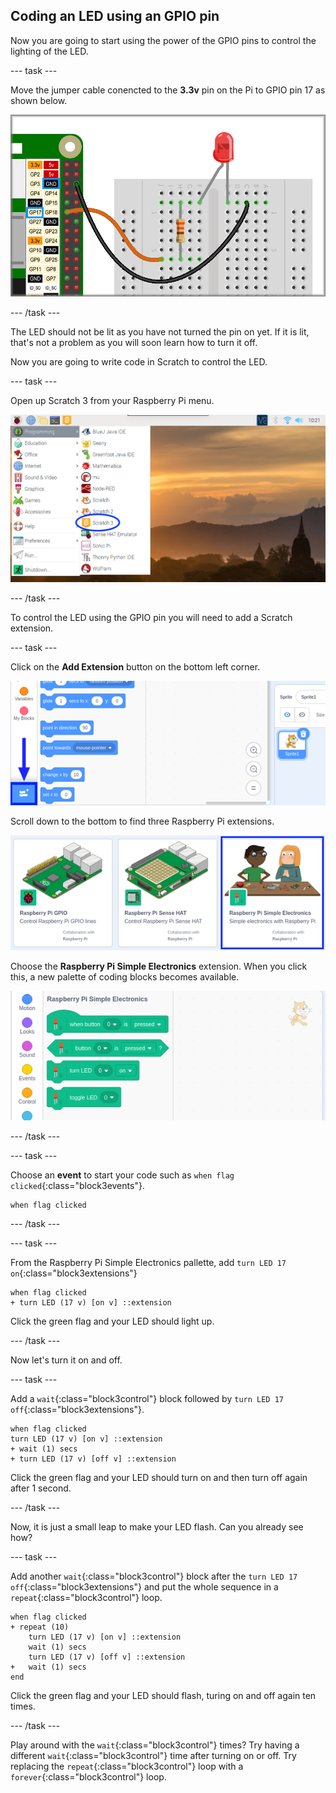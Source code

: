 ## Coding an LED using an GPIO pin

Now you are going to start using the power of the GPIO pins to control the lighting of the LED. 

--- task ---

Move the jumper cable conencted to the **3.3v** pin on the Pi to GPIO pin 17 as shown below.

![Move cable to GPIO pin 17](images/codeLED_LEDgpio17.png)

--- /task ---

The LED should not be lit as you have not turned the pin on yet. If it is lit, that's not a problem as you will soon learn how to turn it off.

Now you are going to write code in Scratch to control the LED.

--- task ---

Open up Scratch 3 from your Raspberry Pi menu.

![Open Scratch 3](images/codeLED_openScratch3.png)

--- /task ---

To control the LED using the GPIO pin you will need to add a Scratch extension.

--- task ---

Click on the **Add Extension** button on the bottom left corner.

![Add Extension button](images/codeLED_addExtensionButton.png)

Scroll down to the bottom to find three Raspberry Pi extensions.

![Pi extensions](images/codeLED_PiExtensions.png)

Choose the **Raspberry Pi Simple Electronics** extension. When you click this, a new palette of coding blocks becomes available.

![Simple Electronics coding palette](images/codeLED_simpleElectronicsPalette.png)

--- /task ---

--- task ---

Choose an **event** to start your code such as `when flag clicked`{:class="block3events"}.

```blocks3
when flag clicked
```

--- /task ---

--- task ---

From the Raspberry Pi Simple Electronics pallette, add `turn LED 17 on`{:class="block3extensions"}

```blocks3
when flag clicked
+ turn LED (17 v) [on v] ::extension
```

Click the green flag and your LED should light up.

--- /task ---

Now let's turn it on and off.

--- task ---

Add a `wait`{:class="block3control"} block followed by `turn LED 17 off`{:class="block3extensions"}.

```blocks3
when flag clicked
turn LED (17 v) [on v] ::extension
+ wait (1) secs
+ turn LED (17 v) [off v] ::extension
```

Click the green flag and your LED should turn on and then turn off again after 1 second.

--- /task ---

Now, it is just a small leap to make your LED flash. Can you already see how?

--- task ---

Add another `wait`{:class="block3control"} block after the `turn LED 17 off`{:class="block3extensions"} and put the whole sequence in a `repeat`{:class="block3control"} loop.

```blocks3
when flag clicked
+ repeat (10)
    turn LED (17 v) [on v] ::extension
    wait (1) secs
    turn LED (17 v) [off v] ::extension
+   wait (1) secs
end
```

Click the green flag and your LED should flash, turing on and off again ten times.

--- /task ---

Play around with the `wait`{:class="block3control"} times? Try having a different `wait`{:class="block3control"} time after turning on or off. Try replacing the `repeat`{:class="block3control"} loop with a `forever`{:class="block3control"} loop.
